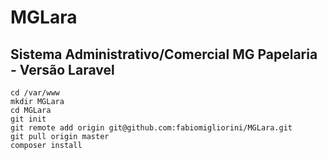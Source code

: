 # MGLara 
## Sistema Administrativo/Comercial MG Papelaria - Versão Laravel

```
cd /var/www
mkdir MGLara
cd MGLara
git init
git remote add origin git@github.com:fabiomigliorini/MGLara.git
git pull origin master
composer install
```


